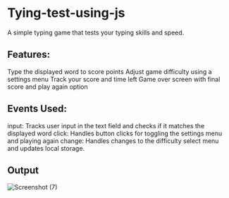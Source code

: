 # Tying-test-using-js
A simple typing game that tests your typing skills and speed.

## Features:

Type the displayed word to score points
Adjust game difficulty using a settings menu
Track your score and time left
Game over screen with final score and play again option

## Events Used:

input: Tracks user input in the text field and checks if it matches the displayed word
click: Handles button clicks for toggling the settings menu and playing again
change: Handles changes to the difficulty select menu and updates local storage.

## Output
![Screenshot (7)](https://github.com/ak-Harish1/Tying-test-using-js/assets/168578592/aa87bb8f-5960-4ca1-a024-7dffe522cff5)
